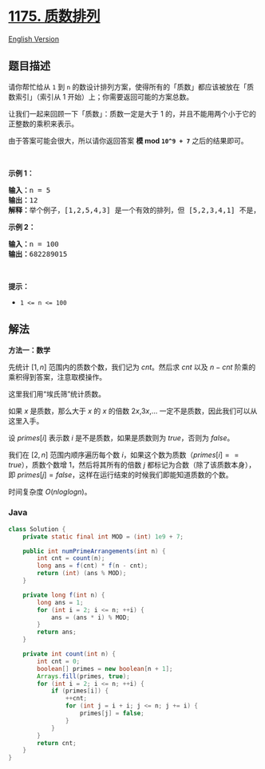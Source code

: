 # [1175. 质数排列](https://leetcode.cn/problems/prime-arrangements)

[English Version](/solution/1100-1199/1175.Prime%20Arrangements/README_EN.md)

## 题目描述

<p>请你帮忙给从 <code>1</code> 到 <code>n</code>&nbsp;的数设计排列方案，使得所有的「质数」都应该被放在「质数索引」（索引从 1 开始）上；你需要返回可能的方案总数。</p>

<p>让我们一起来回顾一下「质数」：质数一定是大于 1 的，并且不能用两个小于它的正整数的乘积来表示。</p>

<p>由于答案可能会很大，所以请你返回答案 <strong>模 mod&nbsp;<code>10^9 + 7</code></strong>&nbsp;之后的结果即可。</p>

<p>&nbsp;</p>

<p><strong>示例 1：</strong></p>

<pre><strong>输入：</strong>n = 5
<strong>输出：</strong>12
<strong>解释：</strong>举个例子，[1,2,5,4,3] 是一个有效的排列，但 [5,2,3,4,1] 不是，因为在第二种情况里质数 5 被错误地放在索引为 1 的位置上。
</pre>

<p><strong>示例 2：</strong></p>

<pre><strong>输入：</strong>n = 100
<strong>输出：</strong>682289015
</pre>

<p>&nbsp;</p>

<p><strong>提示：</strong></p>

<ul>
	<li><code>1 &lt;= n &lt;= 100</code></li>
</ul>

## 解法

**方法一：数学**

先统计 $[1,n]$ 范围内的质数个数，我们记为 $cnt$。然后求 $cnt$ 以及 $n-cnt$ 阶乘的乘积得到答案，注意取模操作。

这里我们用“埃氏筛”统计质数。

如果 $x$ 是质数，那么大于 $x$ 的 $x$ 的倍数 $2x$,$3x$,… 一定不是质数，因此我们可以从这里入手。

设 $primes[i]$ 表示数 $i$ 是不是质数，如果是质数则为 $true$，否则为 $false$。

我们在 $[2,n]$ 范围内顺序遍历每个数 $i$，如果这个数为质数（$primes[i]==true$），质数个数增 1，然后将其所有的倍数 $j$ 都标记为合数（除了该质数本身），即 $primes[j]=false$，这样在运行结束的时候我们即能知道质数的个数。

时间复杂度 $O(nloglogn)$。

### **Java**

```java
class Solution {
    private static final int MOD = (int) 1e9 + 7;

    public int numPrimeArrangements(int n) {
        int cnt = count(n);
        long ans = f(cnt) * f(n - cnt);
        return (int) (ans % MOD);
    }

    private long f(int n) {
        long ans = 1;
        for (int i = 2; i <= n; ++i) {
            ans = (ans * i) % MOD;
        }
        return ans;
    }

    private int count(int n) {
        int cnt = 0;
        boolean[] primes = new boolean[n + 1];
        Arrays.fill(primes, true);
        for (int i = 2; i <= n; ++i) {
            if (primes[i]) {
                ++cnt;
                for (int j = i + i; j <= n; j += i) {
                    primes[j] = false;
                }
            }
        }
        return cnt;
    }
}
```
